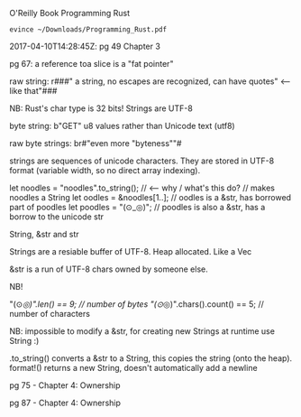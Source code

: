 O'Reilly Book Programming Rust

```
evince ~/Downloads/Programming_Rust.pdf
```

2017-04-10T14:28:45Z: pg 49 Chapter 3
 
pg 67: a reference toa  slice is a "fat pointer"




raw string: r###" a string, no escapes are recognized, can have quotes" <-- like that"###

NB: Rust's char type is 32 bits!
Strings are UTF-8

byte string: b"GET"
  u8 values rather than Unicode text (utf8)

raw byte strings: br#"even more "byteness""#

strings are sequences of unicode characters.  They are stored in UTF-8
format (variable width, so no direct array indexing).

let noodles = "noodles".to_string();  // <-- why / what's this do?
// makes noodles a String
let oodles = &noodles[1..];
// oodles is a &str, has borrowed part of poodles
let poodles = "(⊙_◎)";
// poodles is also a &str, has a borrow to the unicode str

String, &str and str

Strings are a resiable buffer of UTF-8.  Heap allocated.  Like a Vec<u8>

&str is a run of UTF-8 chars owned by someone else.

NB!

  "(⊙_◎)".len() == 9;             // number of bytes
  "(⊙_◎)".chars().count() == 5;   // number of characters


NB: impossible to modify a &str, for creating new Strings at runtime use String :)

.to_string() converts a &str to a String, this copies the string (onto the heap).
format!() returns a new String, doesn't automatically add a newline

pg 75 - Chapter 4: Ownership


pg 87 - Chapter 4: Ownership
